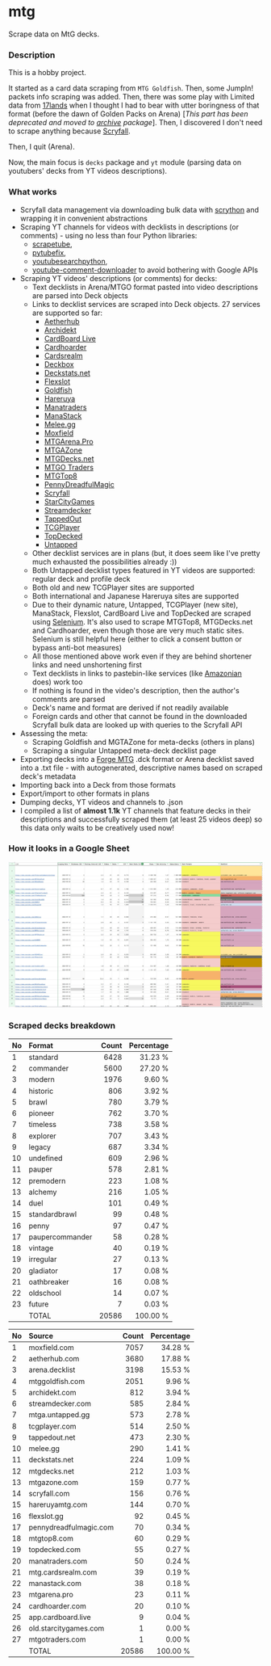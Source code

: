 # mtg
Scrape data on MtG decks.

### Description

This is a hobby project.

It started as a card data scraping from `MTG Goldfish`. Then, some JumpIn! packets info scraping 
was added. Then, there was some play with Limited data from [17lands](https://www.17lands.com) when 
I thought I had to bear with utter boringness of that format (before the dawn of Golden Packs on 
Arena) [_This part has been deprecated and moved to [archive](https://github.com/z33kz33k/mtg/tree/2d5eb0c758953d38ac51840ed3e49c2c25b4fe91/mtgcards/archive) package_]. Then, I discovered I 
don't need to scrape anything because [Scryfall](https://scryfall.com).

Then, I quit (Arena).

Now, the main focus is `decks` package and `yt` module (parsing data on youtubers' decks from YT videos 
descriptions).

### What works

* Scryfall data management via downloading bulk data with 
  [scrython](https://github.com/NandaScott/Scrython) and wrapping it in convenient abstractions
* Scraping YT channels for videos with decklists in descriptions (or comments) - using no less than 
  four Python libraries: 
    * [scrapetube](https://github.com/dermasmid/scrapetube),
    * [pytubefix](https://github.com/JuanBindez/pytubefix),
    * [youtubesearchpython](https://github.com/alexmercerind/youtube-search-python), 
    * [youtube-comment-downloader](https://github.com/egbertbouman/youtube-comment-downloader) 
  to avoid bothering with Google APIs
* Scraping YT videos' descriptions (or comments) for decks:    
    * Text decklists in Arena/MTGO format pasted into video descriptions are parsed into Deck objects
    * Links to decklist services are scraped into Deck objects. 27 services are supported so far:
        * [Aetherhub](https://aetherhub.com)
        * [Archidekt](https://archidekt.com)
        * [CardBoard Live](https://cardboard.live)
        * [Cardhoarder](https://www.cardhoarder.com)
        * [Cardsrealm](https://mtg.cardsrealm.com/en-us/)
        * [Deckbox](https://deckbox.org)
        * [Deckstats.net](https://deckstats.net)
        * [Flexslot](https://flexslot.gg)
        * [Goldfish](https://www.mtggoldfish.com)
        * [Hareruya](https://www.hareruyamtg.com/en/)
        * [Manatraders](https://www.manatraders.com)
        * [ManaStack](https://manastack.com/home)
        * [Melee.gg](https://melee.gg)
        * [Moxfield](https://www.moxfield.com)
        * [MTGArena.Pro](https://mtgarena.pro)
        * [MTGAZone](https://mtgazone.com)
        * [MTGDecks.net](https://mtgdecks.net)
        * [MTGO Traders](https://www.mtgotraders.com/store/index.html)
        * [MTGTop8](https://mtgtop8.com/index)
        * [PennyDreadfulMagic](https://pennydreadfulmagic.com)
        * [Scryfall](https://scryfall.com)
        * [StarCityGames](https://starcitygames.com)
        * [Streamdecker](https://www.streamdecker.com/landing)
        * [TappedOut](https://tappedout.net)
        * [TCGPlayer](https://infinite.tcgplayer.com)
        * [TopDecked](https://www.topdecked.com)
        * [Untapped](https://mtga.untapped.gg) 
    * Other decklist services are in plans (but, it does seem like I've pretty much exhausted the 
      possibilities already :))
    * Both Untapped decklist types featured in YT videos are supported: regular deck and profile deck
    * Both old and new TCGPlayer sites are supported
    * Both international and Japanese Hareruya sites are supported 
    * Due to their dynamic nature, Untapped, TCGPlayer (new site), ManaStack, Flexslot, CardBoard Live 
      and TopDecked are scraped using [Selenium](https://github.com/SeleniumHQ/Selenium). It's also used to scrape MTGTop8, MTGDecks.net and 
      Cardhoarder, even though those are very much static sites. Selenium is still helpful here 
      (either to click a consent button or bypass anti-bot measures)
    * All those mentioned above work even if they are behind shortener links and need unshortening first
    * Text decklists in links to pastebin-like services (like [Amazonian](https://www.youtube.com/@Amazonian) does) work too
    * If nothing is found in the video's description, then the author's comments are parsed
    * Deck's name and format are derived if not readily available
    * Foreign cards and other that cannot be found in the downloaded Scryfall bulk data are looked 
      up with queries to the Scryfall API
* Assessing the meta:
    * Scraping Goldfish and MGTAZone for meta-decks (others in plans)
    * Scraping a singular Untapped meta-deck decklist page
* Exporting decks into a [Forge MTG](https://github.com/Card-Forge/forge) .dck format or Arena 
  decklist saved into a .txt file - with autogenerated, descriptive names based on scraped deck's 
  metadata
* Importing back into a Deck from those formats
* Export/import to other formats in plans
* Dumping decks, YT videos and channels to .json
* I compiled a list of **almost 1.1k** YT channels that feature decks in their descriptions and successfully 
  scraped them (at least 25 videos deep) so this data only waits to be creatively used now!

### How it looks in a Google Sheet
![Most popular channels](assets/channels.jpg)

### Scraped decks breakdown
| No | Format | Count | Percentage |
|:---|:-----|------:|-----------:|
| 1  | standard        | 6428 |    31.23 % |
| 2  | commander       | 5600 |    27.20 % |
| 3  | modern          | 1976 |     9.60 % |
| 4  | historic        |  806 |     3.92 % |
| 5  | brawl           |  780 |     3.79 % |
| 6  | pioneer         |  762 |     3.70 % |
| 7  | timeless        |  738 |     3.58 % |
| 8  | explorer        |  707 |     3.43 % |
| 9  | legacy          |  687 |     3.34 % |
| 10 | undefined       |  609 |     2.96 % |
| 11 | pauper          |  578 |     2.81 % |
| 12 | premodern       |  223 |     1.08 % |
| 13 | alchemy         |  216 |     1.05 % |
| 14 | duel            |  101 |     0.49 % |
| 15 | standardbrawl   |   99 |     0.48 % |
| 16 | penny           |   97 |     0.47 % |
| 17 | paupercommander |   58 |     0.28 % |
| 18 | vintage         |   40 |     0.19 % |
| 19 | irregular       |   27 |     0.13 % |
| 20 | gladiator       |   17 |     0.08 % |
| 21 | oathbreaker     |   16 |     0.08 % |
| 22 | oldschool       |   14 |     0.07 % |
| 23 | future          |    7 |     0.03 % |
|  | TOTAL           | 20586 | 100.00 %|

| No | Source | Count | Percentage |
|:---|:-----|------:|-----------:|
| 1  | moxfield.com           | 7057 |    34.28 % |
| 2  | aetherhub.com          | 3680 |    17.88 % |
| 3  | arena.decklist         | 3198 |    15.53 % |
| 4  | mtggoldfish.com        | 2051 |     9.96 % |
| 5  | archidekt.com          |  812 |     3.94 % |
| 6  | streamdecker.com       |  585 |     2.84 % |
| 7  | mtga.untapped.gg       |  573 |     2.78 % |
| 8  | tcgplayer.com          |  514 |     2.50 % |
| 9  | tappedout.net          |  473 |     2.30 % |
| 10 | melee.gg               |  290 |     1.41 % |
| 11 | deckstats.net          |  224 |     1.09 % |
| 12 | mtgdecks.net           |  212 |     1.03 % |
| 13 | mtgazone.com           |  159 |     0.77 % |
| 14 | scryfall.com           |  156 |     0.76 % |
| 15 | hareruyamtg.com        |  144 |     0.70 % |
| 16 | flexslot.gg            |   92 |     0.45 % |
| 17 | pennydreadfulmagic.com |   70 |     0.34 % |
| 18 | mtgtop8.com            |   60 |     0.29 % |
| 19 | topdecked.com          |   55 |     0.27 % |
| 20 | manatraders.com        |   50 |     0.24 % |
| 21 | mtg.cardsrealm.com     |   39 |     0.19 % |
| 22 | manastack.com          |   38 |     0.18 % |
| 23 | mtgarena.pro           |   23 |     0.11 % |
| 24 | cardhoarder.com        |   20 |     0.10 % |
| 25 | app.cardboard.live     |    9 |     0.04 % |
| 26 | old.starcitygames.com  |    1 |     0.00 % |
| 27 | mtgotraders.com        |    1 |     0.00 % |
|  | TOTAL                  | 20586 | 100.00 %|
